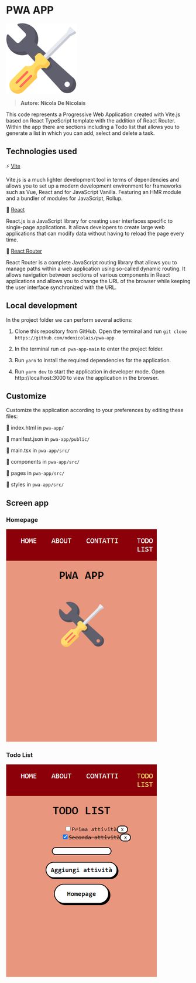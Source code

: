 # PWA APP

<img src='public\logo-192x192.png'>

> <b>Autore: Nicola De Nicolais</b>

This code represents a Progressive Web Application created with Vite.js based on React TypeScript template with the addition of React Router. Within the app there are sections including a Todo list that allows you to generate a list in which you can add, select and delete a task.

## Technologies used
⚡ [Vite](https://vitejs.dev)

Vite.js is a much lighter development tool in terms of dependencies and allows you to set up a modern development environment for frameworks such as Vue, React and for JavaScript Vanilla. Featuring an HMR module and a bundler of modules for JavaScript, Rollup.

💠 [React](https://reactjs.org/)

React.js is a JavaScript library for creating user interfaces specific to single-page applications. It allows developers to create large web applications that can modify data without having to reload the page every time.

📍 [React Router](https://reactrouter.com/)

React Router is a complete JavaScript routing library that allows you to manage paths within a web application using so-called dynamic routing. It allows navigation between sections of various components in React applications and allows you to change the URL of the browser while keeping the user interface synchronized with the URL.

## Local development
In the project folder we can perform several actions:

1) Clone this repository from GitHub. Open the terminal and run `git clone https://github.com/ndenicolais/pwa-app`

2) In the terminal run    `cd pwa-app-main` to enter the project folder.

3) Run `yarn` to install the required dependencies for the application.

4) Run `yarn dev` to start the application in developer mode.
Open http://localhost:3000 to view the application in the browser.

## Customize

Customize the application according to your preferences by editing these files:

📄 index.html in `pwa-app/`

📄 manifest.json in `pwa-app/public/`

📄 main.tsx in `pwa-app/src/`

📂 components in `pwa-app/src/`

📂 pages in `pwa-app/src/`

📂 styles in `pwa-app/src/`

## Screen  app
### Homepage
<img src='images/screen-home.png'>

### Todo List
<img src='images/screen-todo.png'>